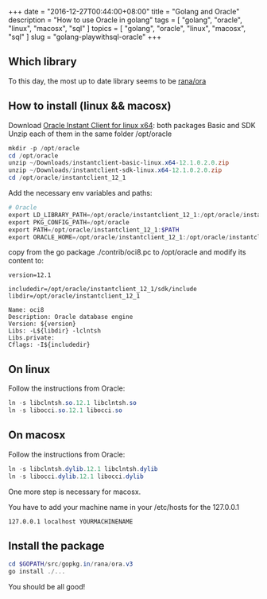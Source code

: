 +++
date = "2016-12-27T00:44:00+08:00"
title = "Golang and Oracle"
description = "How to use Oracle in golang"
tags = [ "golang", "oracle", "linux", "macosx", "sql" ]
topics = [ "golang", "oracle", "linux", "macosx", "sql" ]
slug = "golang-playwithsql-oracle"
+++

## Which library

To this day, the most up to date library seems to be [rana/ora](https://github.com/rana/ora)

## How to install (linux && macosx)

Download [Oracle Instant Client for linux x64](http://www.oracle.com/technetwork/topics/linuxx86-64soft-092277.html): both packages Basic and SDK
Unzip each of them in the same folder /opt/oracle

```powershell
mkdir -p /opt/oracle
cd /opt/oracle
unzip ~/Downloads/instantclient-basic-linux.x64-12.1.0.2.0.zip
unzip ~/Downloads/instantclient-sdk-linux.x64-12.1.0.2.0.zip
cd /opt/oracle/instantclient_12_1
```

Add the necessary env variables and paths:

```powershell
# Oracle
export LD_LIBRARY_PATH=/opt/oracle/instantclient_12_1:/opt/oracle/instantclient_12_1/sdk/include
export PKG_CONFIG_PATH=/opt/oracle
export PATH=/opt/oracle/instantclient_12_1:$PATH
export ORACLE_HOME=/opt/oracle/instantclient_12_1:/opt/oracle/instantclient_12_1/sdk/include
```

copy from the go package ./contrib/oci8.pc to /opt/oracle and modify its content to:

```
version=12.1

includedir=/opt/oracle/instantclient_12_1/sdk/include
libdir=/opt/oracle/instantclient_12_1

Name: oci8
Description: Oracle database engine
Version: ${version}
Libs: -L${libdir} -lclntsh
Libs.private:
Cflags: -I${includedir}
```

## On linux

Follow the instructions from Oracle:

```powershell
ln -s libclntsh.so.12.1 libclntsh.so
ln -s libocci.so.12.1 libocci.so
```

## On macosx

Follow the instructions from Oracle:

```powershell
ln -s libclntsh.dylib.12.1 libclntsh.dylib
ln -s libocci.dylib.12.1 libocci.dylib
```

One more step is necessary for macosx.

You have to add your machine name in your /etc/hosts for the 127.0.0.1

```
127.0.0.1 localhost YOURMACHINENAME
```

## Install the package

```powershell
cd $GOPATH/src/gopkg.in/rana/ora.v3
go install ./...
```

You should be all good!